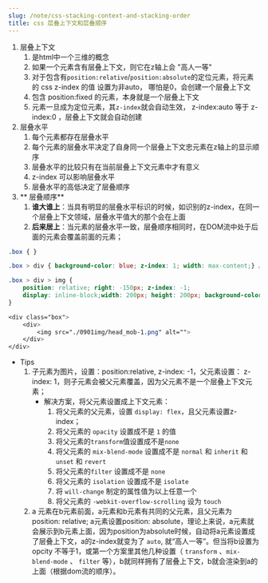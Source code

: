 ```yaml
---
slug: /note/css-stacking-context-and-stacking-order
title: css 层叠上下文和层叠顺序
---
```


1. 层叠上下文
	1. 是html中一个三维的概念
	2. 如果一个元素含有层叠上下文，则它在z轴上会 "高人一等"
	3. 对于包含有`position:relative`/`position:absolute`的定位元素，将元素的 css z-index 的值 设置为非auto， 哪怕是0，会创建一个层叠上下文
	4. 包含 position:fixed 的元素，本身就是一个层叠上下文
	5. 元素一旦成为定位元素，其`z-index`就会自动生效， z-index:auto 等于 z-index:0 ，层叠上下文就会自动创建
2. 层叠水平
	1. 每个元素都存在层叠水平
	2. 每个元素的层叠水平决定了自身同一个层叠上下文忠元素在z轴上的显示顺序
	3. 层叠水平的比较只有在当前层叠上下文元素中才有意义
	4. z-index 可以影响层叠水平
	5. 层叠水平的高低决定了层叠顺序
3. ** 层叠顺序** 
	1. **谁大谁上**：当具有明显的层叠水平标识的时候，如识别的z-index，在同一个层叠上下文领域，层叠水平值大的那个会在上面
	2. **后来居上**：当元素的层叠水平一致，层叠顺序相同时，在DOM流中处于后面的元素会覆盖前面的元素；
```css
.box { }

.box > div { background-color: blue; z-index: 1; width: max-content;} /* 此时该div是普通元素，z-index无效 */

.box > div > img {
	position: relative; right: -150px; z-index: -1;
	display: inline-block;width: 200px; height: 200px; background-color: red; /* 注意这里是负值z-index */
}

<div class="box">
	<div>
		<img src="./0901img/head_mob-1.png" alt="">
	</div>
</div>
```

- Tips
	1. 子元素为图片，设置：position:relative, z-index: -1，父元素设置： z-index: 1，则子元素会被父元素覆盖，因为父元素不是一个层叠上下文元素；
		- 解决方案，将父元素设置成上下文元素：
			1. 将父元素的父元素，设置 `display: flex`，且父元素设置z-index；
			2. 将父元素的 `opacity` 设置成不是 `1` 的值
			3. 将父元素的`transform`值设置成不是`none`
			4. 将父元素的 `mix-blend-mode` 设置成不是 `normal` 和 `inherit`   和 `unset` 和 `revert`
			5. 将父元素的`filter` 设置成不是 `none`
			6. 将父元素的 `isolation` 设置成不是 `isolate`
			7. 将 `will-change` 制定的属性值为以上任意一个
			8. 将父元素的 `-webkit-overflow-scrolling` 设为 `touch`
	2. a 元素在b元素前面，a元素和b元素有共同的父元素，且父元素为 position: relative;  a元素设置position: absolute，理论上来说，a元素就会展示到b元素上面，因为position为absolute时候，自动将a元素设置成了层叠上下文，a的z-index就变为了 `auto`, 就“高人一等”。但当将b设置为 opcity 不等于1，或第一个方案里其他几种设置（ `transform`  、`mix-blend-mode` 、 `filter` 等），b就同样拥有了层叠上下文，b就会渲染到a的上面（根据dom流的顺序）。
